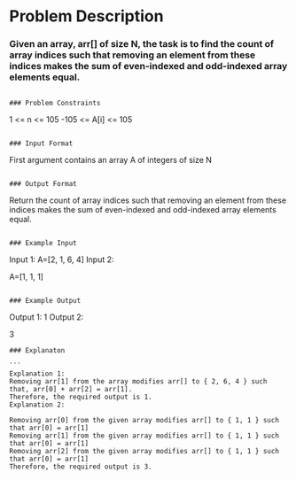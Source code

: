 # Problem Description

### Given an array, arr[] of size N, the task is to find the count of array indices such that removing an element from these indices makes the sum of even-indexed and odd-indexed array elements equal.

```

### Problem Constraints

```

1 <= n <= 105
-105 <= A[i] <= 105

```

### Input Format

```

First argument contains an array A of integers of size N

```

### Output Format

```

Return the count of array indices such that removing an element from these indices makes the sum of even-indexed and odd-indexed array elements equal.

```

### Example Input

```

Input 1:
A=[2, 1, 6, 4]
Input 2:

A=[1, 1, 1]

```

### Example Output

```

Output 1:
1
Output 2:

3

````
### Explanaton

```
Explanation 1:
Removing arr[1] from the array modifies arr[] to { 2, 6, 4 } such that, arr[0] + arr[2] = arr[1].
Therefore, the required output is 1.
Explanation 2:

Removing arr[0] from the given array modifies arr[] to { 1, 1 } such that arr[0] = arr[1]
Removing arr[1] from the given array modifies arr[] to { 1, 1 } such that arr[0] = arr[1]
Removing arr[2] from the given array modifies arr[] to { 1, 1 } such that arr[0] = arr[1]
Therefore, the required output is 3.
````

```

```
